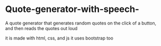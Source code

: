 # Quote-generator-with-speech-
A quote generator that generates random quotes on the click of a button, and then reads the quotes out loud

it is made with html, css, and js
it uses bootstrap too
